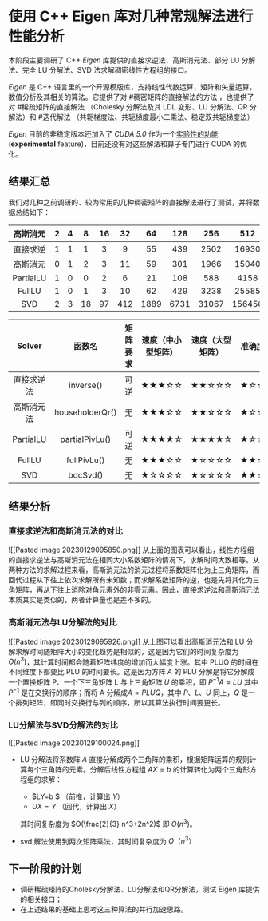 # 使用 C++ Eigen 库对几种常规解法进行性能分析

本阶段主要调研了 C++ *Eigen* 库提供的直接求逆法、高斯消元法、部分 LU 分解法、完全 LU 分解法、SVD 法求解稠密线性方程组的接口。

*Eigen* 是 C++ 语言里的一个开源模版库，支持线性代数运算，矩阵和矢量运算，数值分析及其相关的算法。它提供了对 #稠密矩阵的直接解法的方法 ，也提供了对 #稀疏矩阵的直接解法 （Cholesky 分解法及其 LDL 变形、LU 分解法、QR 分解法）和 #迭代解法 （共轭梯度法、共轭梯度最小二乘法、稳定双共轭梯度法）

*Eigen* 目前的非稳定版本还加入了 *CUDA 5.0* 作为一个[实验性的功能](https://eigen.tuxfamily.org/dox/TopicCUDA.html) (**experimental** feature)，目前还没有对这些解法和算子专门进行 CUDA 的优化。

## 结果汇总

我们对几种之前调研的、较为常用的几种稠密矩阵的直接解法进行了测试，并将数据总结如下：

| 高斯消元  |  2   |  4   |  8   |  16  |  32  |  64  | 128  |  256  |  512   |  1024  |  2048   |
| :-------: | :--: | :--: | :--: | :--: | :--: | :--: | :--: | :---: | :----: | :----: | :-----: |
| 直接求逆  |  1   |  1   |  1   |  3   |  9   |  55  | 439  | 2502  | 16930  | 127366 | 1009250 |
| 高斯消元  |  0   |  1   |  2   |  3   |  11  |  59  | 301  | 1966  | 15040  | 117485 | 910197  |
| PartialLU |  1   |  0   |  0   |  2   |  6   |  21  | 108  |  588  |  4158  | 31914  | 236163  |
|  FullLU   |  1   |  0   |  1   |  3   |  10  |  62  | 429  | 3238  | 25585  | 199875 | 1553150 |
|    SVD    |  2   |  3   |  18  |  97  | 412  | 1889 | 6731 | 31067 | 156456 | 917814 | 1650370 |

|   Solver   |     函数名      | 矩阵要求 | 速度（中小型矩阵） | 速度（大型矩阵） | 准确度 |
| :--------: | :-------------: | :------: | :----------------: | :--------------: | :----: |
| 直接求逆法 |    inverse()    |   可逆   |       ★★★☆☆        |      ★★☆☆☆       |  ★☆☆   |
| 高斯消元法 | householderQr() |    无    |       ★★★☆☆        |      ★★☆☆☆       |  ★☆☆   |
| PartialLU  | partialPivLu()  |   可逆   |       ★★★★☆        |      ★★★★☆       |  ★☆☆   |
|   FullLU   |   fullPivLu()   |    无    |       ★★★☆☆        |      ★☆☆☆☆       |  ★★★   |
|    SVD     |    bdcSvd()     |    无    |       ★☆☆☆☆        |      ★☆☆☆☆       |  ★★★   |

## 结果分析

### 直接求逆法和高斯消元法的对比
![[Pasted image 20230129095850.png]]
从上面的图表可以看出，线性方程组的直接求逆法与高斯消元法在相同大小系数矩阵的情况下，求解时间大致相等。从两种方法的求解过程来看，高斯消元法的消元过程将系数矩阵化为上三角矩阵，而回代过程从下往上依次求解所有未知数；而求解系数矩阵的逆，也是先将其化为三角矩阵，再从下往上消除对角元素外的非零元素。因此，直接求逆法和高斯消元法本质其实是类似的，两者计算量也是差不多的。

### 高斯消元法与LU分解法的对比
![[Pasted image 20230129095926.png]]
从上图可以看出高斯消元法和 LU 分解求解时间随矩阵大小的变化趋势是相似的，这是因为它们的时间复杂度为$O(n^{3})$，其计算时间都会随着矩阵纬度的增加而大幅度上涨。其中 PLUQ 的时间在不同维度下都要比 PLU 的时间要长。这是因为方阵 $A$ 的 PLU 分解是将它分解成一个置换矩阵 P、一个下三角矩阵 L 与上三角矩阵 $U$ 的乘积，即 $P^{-1}A=LU$ 其中 $P^{-1}$ 是在交换行的顺序；而将 A 分解成$A=PLUQ$，其中 $P$、$L$、$U$ 同上，$Q$ 是一个排列矩阵，即同时交换行与列的顺序，所以其算法执行时间要更长。

### LU分解法与SVD分解法的对比
![[Pasted image 20230129100024.png]]
- LU 分解法将系数阵 $A$ 直接分解成两个三角阵的乘积，根据矩阵运算的规则计算每个三角阵的元素。分解后线性方程组 $AX=b$ 的计算转化为两个三角形方程组的求解：

    - $LY=b $ （前推，计算出 $Y$）
    - $UX=Y$ （回代，计算出 $X$）

    其时间复杂度为 $O(\frac{2}{3} n^3+2n^2)$ 即 $O(n^3)$。

- svd 解法使用到两次矩阵乘法，其时间复杂度为 $O（n^3）$

## 下一阶段的计划

- 调研稀疏矩阵的Cholesky分解法、LU分解法和QR分解法，测试 Eigen 库提供的相关接口；
- 在上述结果的基础上思考这三种算法的并行加速思路。